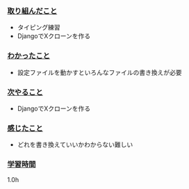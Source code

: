 ### <u>取り組んだこと</u>
- タイピング練習
- DjangoでXクローンを作る

### <u>わかったこと</u>
- 設定ファイルを動かすといろんなファイルの書き換えが必要

### <u>次やること</u>
- DjangoでXクローンを作る

### <u>感じたこと</u>
- どれを書き換えていいかわからない難しい
 
### <u>学習時間</u>
1.0h